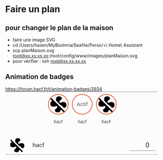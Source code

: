 # Faire un plan

## pour changer le plan de la maison
* faire une image SVG
* cd /Users/hasen/MyBoxInria/Seafile/Perso/+\ Home\ Assistant  
* scp planMaison.svg root@xx.xx.xx.xx:/root/config/www/images/planMaison.svg 
* pour vérifier : ssh root@xx.xx.xx.xx

## Animation de badges
https://forum.hacf.fr/t/animation-badges/3934
![Example d'animation](Images/animation.gif)
